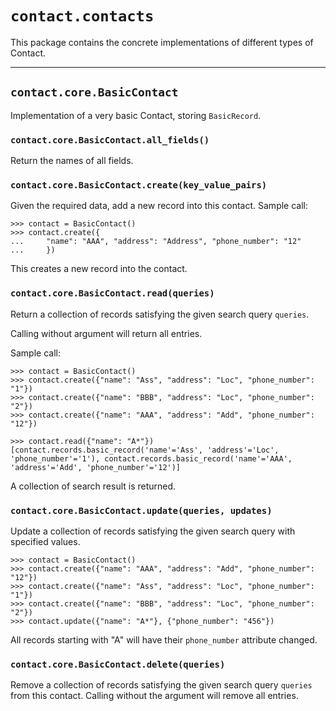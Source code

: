 # `contact.contacts`

This package contains the concrete implementations of different types of
Contact.

-----

## `contact.core.BasicContact`

Implementation of a very basic Contact, storing `BasicRecord`.

### `contact.core.BasicContact.all_fields()`

Return the names of all fields.

### `contact.core.BasicContact.create(key_value_pairs)`

Given the required data, add a new record into this contact. Sample call:

    >>> contact = BasicContact()
    >>> contact.create({
    ...     "name": "AAA", "address": "Address", "phone_number": "12"
    ...     })

This creates a new record into the contact.

### `contact.core.BasicContact.read(queries)`

Return a collection of records satisfying the given search query `queries`.

Calling without argument will return all entries.

Sample call:

    >>> contact = BasicContact()
    >>> contact.create({"name": "Ass", "address": "Loc", "phone_number": "1"})
    >>> contact.create({"name": "BBB", "address": "Loc", "phone_number": "2"})
    >>> contact.create({"name": "AAA", "address": "Add", "phone_number": "12"})

    >>> contact.read({"name": "A*"})
    [contact.records.basic_record('name'='Ass', 'address'='Loc', 
    'phone_number'='1'), contact.records.basic_record('name'='AAA', 
    'address'='Add', 'phone_number'='12')]

A collection of search result is returned.

### `contact.core.BasicContact.update(queries, updates)`

Update a collection of records satisfying the given search query with specified
values.

    >>> contact = BasicContact()
    >>> contact.create({"name": "AAA", "address": "Add", "phone_number": "12"})
    >>> contact.create({"name": "Ass", "address": "Loc", "phone_number": "1"})
    >>> contact.create({"name": "BBB", "address": "Loc", "phone_number": "2"})
    >>> contact.update({"name": "A*"}, {"phone_number": "456"})

All records starting with "A" will have their `phone_number` attribute changed.

### `contact.core.BasicContact.delete(queries)`

Remove a collection of records satisfying the given search query `queries` from
this contact. Calling without the argument will remove all entries.
